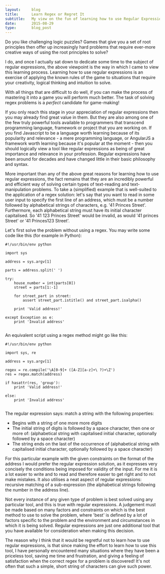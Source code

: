 ```yaml
---
layout:     blog
title:      Learn Regex or Regret It
subtitle:   My view on the fun of learning how to use Regular Expressions
date:       2015-08-29
type:       blog_post
---
```


Do you like challenging logic puzzles? Games that give you a set of root principles then offer up increasingly hard
problems that require ever-more creative ways of using the root principles to solve?

I do, and once I actually sat down to dedicate some time to the subject of regular expressions, the
above viewpoint is the way in which I came to view this learning process. Learning how to use regular expressions is an exercise of
applying the known rules of the game to situations that require your creativity, logical thinking and intuition to solve.

With all things that are difficult to do well, if you can make the process of mastering it into a game you will perform
much better. The task of solving regex problems is a <em>perfect</em> candidate for game-making!

If you only reach this stage in your appreciation of regular expressions then you may already find great value in them. But they
are also among one of the few truly powerful tools available to programmers that transcend programming language, framework
or project that you are working on. If you find Javascript to be a language worth learning because of its popularity
and relevance - a mere programming language, or AngularJS a framework worth learning because it's popular at the
moment - then you should logically view a tool like regular expressions as being of great importance and relevance in your profession.
Regular expressions have been around for decades and have changed little in their basic philosophy and syntax.

More important than any of the above great reasons for learning how to use regular expressions, the fact remains that they
are an incredibly powerful and efficient way of solving certain types of text-reading and text-manipulation problems.
To take a (simplified) example that is well-suited to the application of a regex solution: let's say that you want
to read in some user input to specify the first line of an address, which must be a number followed by alphabetical
strings of characters, e.g. '41 Princes Street'. Furthermore, each alphabetical string must have its initial
character capitalised. So '41 123 Princes Street' would be invalid, as would '41 princes Street' or '41 Princes123 Street'. 

Let's first solve the problem without using a regex. You may write some code like this (for example in Python):

<pre><code class="python">#!/usr/bin/env python

import sys

address = sys.argv[1]

parts = address.split(' ')

try:
    house_number = int(parts[0])
    street = parts[1:-1]

    for street_part in street:
        assert street_part.istitle() and street_part.isalpha()

    print 'Valid address!'

except Exception as e:
    print 'Invalid address'
    
</code></pre>

An equivalent script using a regex method might go like this:

<pre><code class="python">#!/usr/bin/env python

import sys, re

address = sys.argv[1]

regex = re.compile('\A[0-9]+ ([A-Z][a-z]+\ ?)+\Z')
res = regex.match(address)

if hasattr(res, 'group'):
    print 'Valid address!'
    
else:
    print 'Invalid address'

</code></pre>

The regular expression says: match a string with the following properties:

- Begins with a string of one more more digits
- The initial string of digits is followed by a space character, then one or more of: (alphabetical string with capitalised initial character, optionally followed by a space character)
- The string ends on the last of the occurrence of (alphabetical string with capitalised initial character, optionally followed by a space character)

For this particular example with the given constraints on the format of the address I would prefer the regular expression
solution, as it expresses very concisely the conditions being imposed for validity of the input. For me it is a lot
easier to write and to read and therefore easier to get right and to not make mistakes. It also utilises a neat aspect
of regular expressions: recursive matching of a sub-expression (the alphabetical strings following the number in the address
line).

Not every instance of any given type of problem is best solved using any particular tool, and this is true with regular 
expressions. A judgement must be made based on many factors and constraints on which is the best method to use to solve the problem,
where 'best' is defined by a lot of factors specific to the problem and the environment and circumstances in which it is being solved.
Regular expressions are just one additional tool that you have available for consideration when making this decision.

The reason why I think that it would be regretful not to learn how to use regular expressions, is that since making the
effort to learn how to use this tool, I have personally encountered many situations where they have been a priceless tool, saving
me time and frustration, and giving a feeling of satisfaction when the correct regex for a problem is discovered! It's
not often that such a simple, short string of characters can give such power.